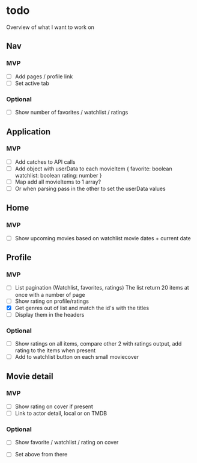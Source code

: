 # todo
Overview of what I want to work on

## Nav

### MVP
- [  ] Add pages / profile link
- [  ] Set active tab

### Optional
- [ ] Show number of favorites / watchlist / ratings

## Application
### MVP

- [  ] Add catches to API calls
- [ ] Add object with userData to each movieItem {
    favorite: boolean
    watchlist: boolean
    rating: number
}
- [ ] Map add all movieItems to 1 array?
- [ ] Or when parsing pass in the other to set the userData values
## Home

### MVP
- [ ] Show upcoming movies based on watchlist movie dates + current date

## Profile

### MVP
- [ ] List pagination (Watchlist, favorites, ratings)
The list return 20 items at once with a number of page
- [ ] Show rating on profile/ratings
- [x] Get genres out of list and match the id's with the titles
- [  ] Display them in the headers

### Optional
- [ ] Show ratings on all items, compare other 2 with ratings output, add rating to the items when present
- [ ] Add to watchlist button on each small moviecover

## Movie detail
### MVP
- [ ] Show rating on cover if present
- [ ] Link to actor detail, local or on TMDB

### Optional
- [ ] Show favorite / watchlist / rating on cover
- [ ] Set above from there

